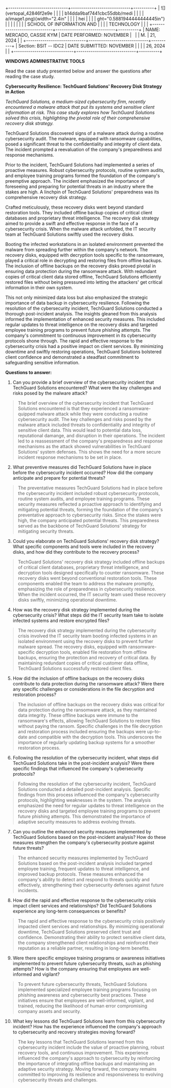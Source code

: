 +-----------------------------+-----------------------------+----------+
| ![](vertopal_42846f2e9e     |                             |          |
| b14dda9baf7441cbc55dbb/medi |                             |          |
| a/image1.png){width="2.4in" |                             |          |
| hei                         |                             |          |
| ght="0.5881944444444445in"} |                             |          |
|                             |                             |          |
| SCHOOL OF INFORMATION AND   |                             |          |
| TECHNOLOGY                  |                             |          |
+-----------------------------+-----------------------------+----------+
| NAME: MERCADO, CASSIE KYM   | DATE PERFORMED: NOVEMBER    |          |
| M.                          | 21, 2024                    |          |
+-----------------------------+-----------------------------+----------+
| Section: BSIT -- IDC2       | DATE SUBMITTED: NOVEMBER    |          |
|                             | 26, 2024                    |          |
+-----------------------------+-----------------------------+----------+

**WINDOWS ADMINISTRATIVE TOOLS**

Read the case study presented below and answer the questions after
reading the case study.

**Cybersecurity Resilience: TechGuard Solutions\' Recovery Disk Strategy
in Action**

*TechGuard Solutions, a medium-sized cybersecurity firm, recently
encountered a malware attack that put its systems and sensitive client
information at risk. This case study explores how TechGuard Solutions
solved this crisis, highlighting the pivotal role of their comprehensive
recovery disk strategy.*

TechGuard Solutions discovered signs of a malware attack during a
routine cybersecurity audit. The malware, equipped with ransomware
capabilities, posed a significant threat to the confidentiality and
integrity of client data. The incident prompted a reevaluation of the
company\'s preparedness and response mechanisms.

Prior to the incident, TechGuard Solutions had implemented a series of
proactive measures. Robust cybersecurity protocols, routine system
audits, and employee training programs formed the foundation of the
company\'s preemptive approach. The incident emphasized the importance
of foreseeing and preparing for potential threats in an industry where
the stakes are high. A linchpin of TechGuard Solutions\' preparedness
was its comprehensive recovery disk strategy.

Crafted meticulously, these recovery disks went beyond standard
restoration tools. They included offline backup copies of critical
client databases and proprietary threat intelligence. The recovery disk
strategy aimed to provide a swift and effective response in the face of
a cybersecurity crisis. When the malware attack unfolded, the IT
security team at TechGuard Solutions swiftly used the recovery disks.

Booting the infected workstations in an isolated environment prevented
the malware from spreading further within the company\'s network. The
recovery disks, equipped with decryption tools specific to the
ransomware, played a critical role in decrypting and restoring files
from offline backups. The inclusion of offline backups on the recovery
disks proved pivotal in ensuring data protection during the ransomware
attack. With redundant copies of critical client data stored offline,
TechGuard Solutions efficiently restored files without being pressured
into letting the attackers\' get critical information in their own
system.

This not only minimized data loss but also emphasized the strategic
importance of data backup in cybersecurity resilience. Following the
resolution of the cybersecurity incident, TechGuard Solutions conducted
a thorough post-incident analysis. The insights gleaned from this
analysis informed the implementation of enhanced security measures. This
included regular updates to threat intelligence on the recovery disks
and targeted employee training programs to prevent future phishing
attempts. The company\'s commitment to continuous improvement in its
cybersecurity protocols shone through. The rapid and effective response
to the cybersecurity crisis had a positive impact on client services. By
minimizing downtime and swiftly restoring operations, TechGuard
Solutions bolstered client confidence and demonstrated a steadfast
commitment to safeguarding sensitive information.

**Questions to answer:**

1.  Can you provide a brief overview of the cybersecurity incident that
    TechGuard Solutions encountered? What were the key challenges and
    risks posed by the malware attack?

> The brief overview of the cybersecurity incident that TechGuard
> Solutions encountered is that they experienced a ransomware-quipped
> malware attack while they were conducting a routine cybersecurity
> audit. The key challenges and risks posed by the malware attack
> included threats to confidentiality and integrity of sensitive client
> data. This would lead to potential data loss, reputational damange,
> and disruption in their operations. The incident led to a reassessment
> of the company's preparedness and response mechanisms as the attack
> showed vulnerabilities in TechGuard Solutions' system defenses. This
> shows the need for a more secure incident response mechanisms to be
> set in place.

2.  What preventive measures did TechGuard Solutions have in place
    before the cybersecurity incident occurred? How did the company
    anticipate and prepare for potential threats?

> The preventative measures TechGuard Solutions had in place before the
> cybersecurity incident included robust cybersecurity protocols,
> routine system audits, and employee training programs. These security
> measures reflected a proactive approach to identifying and mitigating
> potential threats, forming the foundation of the company's
> preventative approach to cybersecurity risks. Since the stakes were
> high, the company anticipated potential threats. This preparedness
> served as the backbone of TechGuard Solutions' strategy for mitigating
> security threats.

3.  Could you elaborate on TechGuard Solutions\' recovery disk strategy?
    What specific components and tools were included in the recovery
    disks, and how did they contribute to the recovery process?

> TechGuard Solutions' recovery disk strategy included offline backups
> of critical client databases, proprietary threat intelligence, and
> decryption tools designed specifically to counter ransomware. These
> recovery disks went beyond conventional restoration tools. These
> components enabled the team to address the malware promptly,
> emphasizing the role of preparedness in cybersecurity resilience. When
> the incident occurred, the IT security team used these recovery disks
> swiftly, minimizing operational downtime.

4.  How was the recovery disk strategy implemented during the
    cybersecurity crisis? What steps did the IT security team take to
    isolate infected systems and restore encrypted files?

> The recovery disk strategy implemented during the cybersecurity crisis
> involved the IT security team booting infected systems in an isolated
> environment using the recovery disks to prevent further malware
> spread. The recovery disks, equipped with ransomware-specific
> decryption tools, enabled file restoration from offline backups,
> ensuring the protection and recovery of critical data. By maintaining
> redundant copies of critical customer data offline, TechGuard
> Solutions successfully restored client files.

5.  How did the inclusion of offline backups on the recovery disks
    contribute to data protection during the ransomware attack? Were
    there any specific challenges or considerations in the file
    decryption and restoration process?

> The inclusion of offline backups on the recovery disks was critical
> for data protection during the ransomware attack, as they maintained
> data integrity. These offline backups were immune to the ransomware\'s
> effects, allowing TechGuard Solutions to restore files without paying
> the ransom. Specific challenges in the file decryption and restoration
> process included ensuring the backups were up-to-date and compatible
> with the decryption tools. This underscores the importance of
> regularly updating backup systems for a smoother restoration process.

6.  Following the resolution of the cybersecurity incident, what steps
    did TechGuard Solutions take in the post-incident analysis? Were
    there specific findings that influenced the company\'s cybersecurity
    protocols?

> Following the resolution of the cybersecurity incident, TechGuard
> Solutions conducted a detailed post-incident analysis. Specific
> findings from this process influenced the company's cybersecurity
> protocols, highlighting weaknesses in the system. The analysis
> emphasized the need for regular updates to threat intelligence on the
> recovery disks and targeted employee training programs to prevent
> future phishing attempts. This demonstrated the importance of adaptive
> security measures to address evolving threats.

7.  Can you outline the enhanced security measures implemented by
    TechGuard Solutions based on the post-incident analysis? How do
    these measures strengthen the company\'s cybersecurity posture
    against future threats?

> The enhanced security measures implemented by TechGuard Solutions
> based on the post-incident analysis included targeted employee
> training, frequent updates to threat intelligence, and improved backup
> protocols. These measures enhanced the company's ability to detect and
> respond to threats quickly and effectively, strengthening their
> cybersecurity defenses against future incidents.

8.  How did the rapid and effective response to the cybersecurity crisis
    impact client services and relationships? Did TechGuard Solutions
    experience any long-term consequences or benefits?

> The rapid and effective response to the cybersecurity crisis
> positively impacted client services and relationships. By minimizing
> operational downtime, TechGuard Solutions preserved client trust and
> confidence. Demonstrating their ability to protect sensitive client
> data, the company strengthened client relationships and reinforced
> their reputation as a reliable partner, resulting in long-term
> benefits.

9.  Were there specific employee training programs or awareness
    initiatives implemented to prevent future cybersecurity threats,
    such as phishing attempts? How is the company ensuring that
    employees are well-informed and vigilant?

> To prevent future cybersecurity threats, TechGuard Solutions
> implemented specialized employee training programs focusing on
> phishing awareness and cybersecurity best practices. These initiatives
> ensure that employees are well-informed, vigilant, and trained,
> reducing the likelihood of human error compromising company assets and
> security.

10. What key lessons did TechGuard Solutions learn from this
    cybersecurity incident? How has the experience influenced the
    company\'s approach to cybersecurity and recovery strategies moving
    forward?

> The key lessons that TechGuard Solutions learned from this
> cybersecurity incident include the value of proactive planning, robust
> recovery tools, and continuous improvement. This experience influenced
> the company's approach to cybersecurity by reinforcing the importance
> of integrating offline backups and maintaining an adaptive security
> strategy. Moving forward, the company remains committed to improving
> its resilience and responsiveness to evolving cybersecurity threats
> and challenges.
